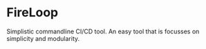 # FireLoop
Simplistic commandline CI/CD tool.
An easy tool that is focusses on simplicity and modularity.
